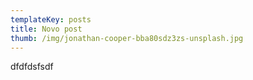 ```yaml
---
templateKey: posts
title: Novo post
thumb: /img/jonathan-cooper-bba80sdz3zs-unsplash.jpg
---
```

dfdfdsfsdf
